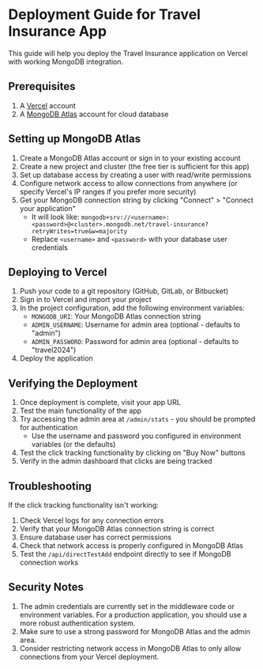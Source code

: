 # Deployment Guide for Travel Insurance App

This guide will help you deploy the Travel Insurance application on Vercel with working MongoDB integration.

## Prerequisites

1. A [Vercel](https://vercel.com/) account
2. A [MongoDB Atlas](https://www.mongodb.com/cloud/atlas) account for cloud database

## Setting up MongoDB Atlas

1. Create a MongoDB Atlas account or sign in to your existing account
2. Create a new project and cluster (the free tier is sufficient for this app)
3. Set up database access by creating a user with read/write permissions
4. Configure network access to allow connections from anywhere (or specify Vercel's IP ranges if you prefer more security)
5. Get your MongoDB connection string by clicking "Connect" > "Connect your application"
   - It will look like: `mongodb+srv://<username>:<password>@<cluster>.mongodb.net/travel-insurance?retryWrites=true&w=majority`
   - Replace `<username>` and `<password>` with your database user credentials

## Deploying to Vercel

1. Push your code to a git repository (GitHub, GitLab, or Bitbucket)
2. Sign in to Vercel and import your project
3. In the project configuration, add the following environment variables:
   - `MONGODB_URI`: Your MongoDB Atlas connection string
   - `ADMIN_USERNAME`: Username for admin area (optional - defaults to "admin")
   - `ADMIN_PASSWORD`: Password for admin area (optional - defaults to "travel2024")
4. Deploy the application

## Verifying the Deployment

1. Once deployment is complete, visit your app URL
2. Test the main functionality of the app
3. Try accessing the admin area at `/admin/stats` - you should be prompted for authentication
   - Use the username and password you configured in environment variables (or the defaults)
4. Test the click tracking functionality by clicking on "Buy Now" buttons
5. Verify in the admin dashboard that clicks are being tracked

## Troubleshooting

If the click tracking functionality isn't working:

1. Check Vercel logs for any connection errors
2. Verify that your MongoDB Atlas connection string is correct
3. Ensure database user has correct permissions
4. Check that network access is properly configured in MongoDB Atlas
5. Test the `/api/directTestAdd` endpoint directly to see if MongoDB connection works

## Security Notes

1. The admin credentials are currently set in the middleware code or environment variables. For a production application, you should use a more robust authentication system.
2. Make sure to use a strong password for MongoDB Atlas and the admin area.
3. Consider restricting network access in MongoDB Atlas to only allow connections from your Vercel deployment. 